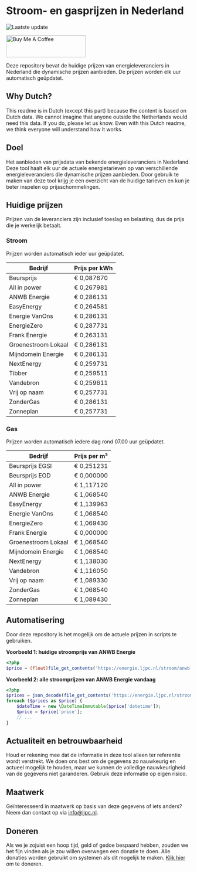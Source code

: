 # Stroom- en gasprijzen in Nederland

![Laatste update](https://img.shields.io/badge/laatste%20update-2024--02--14%2018%3A00%20CET-brightgreen)

<a href="https://www.buymeacoffee.com/Lars-" target="_blank"><img src="https://cdn.buymeacoffee.com/buttons/v2/default-orange.png" alt="Buy Me A Coffee" height="60" style="height: 60px !important;width: 217px !important;" ></a>

Deze repository bevat de huidige prijzen van energieleveranciers in Nederland die dynamische prijzen aanbieden. De prijzen worden elk uur automatisch geüpdatet.

## Why Dutch?

This readme is in Dutch (except this part) because the content is based on Dutch data. We cannot imagine that anyone outside the Netherlands would need this data. If you do, please let us know. Even with this Dutch readme, we think
everyone will understand how it works.

## Doel

Het aanbieden van prijsdata van bekende energieleveranciers in Nederland. Deze tool haalt elk uur de actuele energietarieven op van verschillende energieleveranciers die dynamische prijzen aanbieden. Door gebruik te maken van deze tool
krijg je een overzicht van de huidige tarieven en kun je beter inspelen op prijsschommelingen.

## Huidige prijzen

Prijzen van de leveranciers zijn inclusief toeslag en belasting, dus de prijs die je werkelijk betaalt.

### Stroom

Prijzen worden automatisch ieder uur geüpdatet.

 Bedrijf | Prijs per kWh 
---------|---------------
Beursprijs | € 0,087670
All in power | € 0,267981
ANWB Energie | € 0,286131
EasyEnergy | € 0,264581
Energie VanOns | € 0,286131
EnergieZero | € 0,287731
Frank Energie | € 0,263131
Groenestroom Lokaal | € 0,286131
Mijndomein Energie | € 0,286131
NextEnergy | € 0,259731
Tibber | € 0,259511
Vandebron | € 0,259611
Vrij op naam | € 0,257731
ZonderGas | € 0,286131
Zonneplan | € 0,257731


### Gas

Prijzen worden automatisch iedere dag rond 07.00 uur geüpdatet.

 Bedrijf | Prijs per m³ 
---------|--------------
Beursprijs EGSI | € 0,251231
Beursprijs EOD | € 0,000000
All in power | € 1,117120
ANWB Energie | € 1,068540
EasyEnergy | € 1,139963
Energie VanOns | € 1,068540
EnergieZero | € 1,069430
Frank Energie | € 0,000000
Groenestroom Lokaal | € 1,068540
Mijndomein Energie | € 1,068540
NextEnergy | € 1,138030
Vandebron | € 1,116050
Vrij op naam | € 1,089330
ZonderGas | € 1,068540
Zonneplan | € 1,089430


## Automatisering

Door deze repository is het mogelijk om de actuele prijzen in scripts te gebruiken.

**Voorbeeld 1: huidige stroomprijs van ANWB Energie**

```php
<?php
$price = (float)file_get_contents('https://energie.ljpc.nl/stroom/anwb-energie-nu.txt');

```

**Voorbeeld 2: alle stroomprijzen van ANWB Energie vandaag**

```php
<?php
$prices = json_decode(file_get_contents('https://energie.ljpc.nl/stroom/all-in-power-vandaag.json'),true);
foreach ($prices as $price) {
    $dateTime = new \DateTimeImmutable($price['datetime']);
    $price = $price['price'];
    // ...
}
```

## Actualiteit en betrouwbaarheid

Houd er rekening mee dat de informatie in deze tool alleen ter referentie wordt verstrekt. We doen ons best om de gegevens zo nauwkeurig en actueel mogelijk te houden, maar we kunnen de volledige nauwkeurigheid van de gegevens niet
garanderen. Gebruik deze informatie op eigen risico.

## Maatwerk

Geïnteresseerd in maatwerk op basis van deze gegevens of iets anders? Neem dan contact op
via [info@ljpc.nl](mailto:info@ljpc.nl?subject=Energie%20prijzen).

## Doneren

Als we je zojuist een hoop tijd, geld of gedoe bespaard hebben, zouden we het fijn vinden als je zou willen overwegen een
donatie te doen. Alle donaties worden gebruikt om systemen als dit mogelijk te
maken. [Klik hier](https://www.buymeacoffee.com/Lars-) om te doneren.
